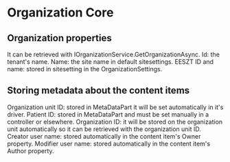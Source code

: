﻿# Organization Core


## Organization properties

It can be retrieved with IOrganizationService.GetOrganizationAsync. 
Id: the tenant's name. 
Name: the site name in default sitesettings. 
EESZT ID and name: stored in sitesetting in the OrganizationSettings.

## Storing metadata about the content items

Organization unit ID: stored in MetaDataPart it will be set automatically in it's driver.
Patient ID: stored in MetaDataPart and must be set manually in a controller or elsewhere.
Organization ID: it will be stored on the organization unit automatically so it can be retrieved with the organization unit ID.
Creator user name: stored automatically in the content item's Owner property.
Modifier user name: stored automatically in the content item's Author property.
